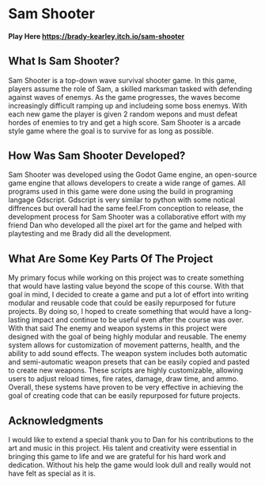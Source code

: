 # Sam Shooter
#### Play Here <https://brady-kearley.itch.io/sam-shooter>
## What Is Sam Shooter?
Sam Shooter is a top-down wave survival shooter game. In this game, players assume the role of Sam, a skilled marksman tasked with defending against waves of enemys. As the game progresses, the waves become increasingly difficult ramping up and includeing some boss enemys. With each new game the player is given 2 random wepons and must defeat hordes of enemies to try and get a high score. Sam Shooter is a arcade style game where the goal is to survive for as long as possible.
## How Was Sam Shooter Developed?
Sam Shooter was developed using the Godot Game engine, an open-source game engine that allows developers to create a wide range of games. All programs used in this game were done using the build in programing langage Gdscript. Gdscript is very similar to python with some notical diffrences but overall had the same feel.From conception to release, the development process for Sam Shooter was a collaborative effort with my friend Dan who developed all the pixel art for the game and helped with playtesting and me Brady did all the development.
## What Are Some Key Parts Of The Project
My primary focus while working on this project was to create something that would have lasting value beyond the scope of this course. With that goal in mind, I decided to create a game and put a lot of effort into writing modular and reusable code that could be easily repurposed for future projects. By doing so, I hoped to create something that would have a long-lasting impact and continue to be useful even after the course was over. With that said The enemy and weapon systems in this project were designed with the goal of being highly modular and reusable. The enemy system allows for customization of movement patterns, health, and the ability to add sound effects. The weapon system includes both automatic and semi-automatic weapon presets that can be easily copied and pasted to create new weapons. These scripts are highly customizable, allowing users to adjust reload times, fire rates, damage, draw time, and ammo. Overall, these systems have proven to be very effective in achieving the goal of creating code that can be easily repurposed for future projects.
## Acknowledgments
 I would like to extend a special thank you to Dan for his contributions to the art and music in this project. His talent and creativity were essential in bringing this game to life and we are grateful for his hard work and dedication. Without his help the game would look dull and really would not have felt as special as it is.
